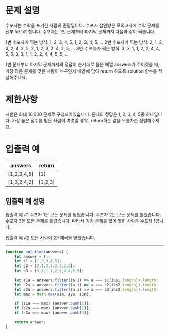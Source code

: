 # 문제 설명

수포자는 수학을 포기한 사람의 준말입니다. 
수포자 삼인방은 모의고사에 수학 문제를 전부 찍으려 합니다. 
수포자는 1번 문제부터 마지막 문제까지 다음과 같이 찍습니다.

1번 수포자가 찍는 방식: 1, 2, 3, 4, 5, 1, 2, 3, 4, 5, ...
2번 수포자가 찍는 방식: 2, 1, 2, 3, 2, 4, 2, 5, 2, 1, 2, 3, 2, 4, 2, 5, ...
3번 수포자가 찍는 방식: 3, 3, 1, 1, 2, 2, 4, 4, 5, 5, 3, 3, 1, 1, 2, 2, 4, 4, 5, 5, ...

1번 문제부터 마지막 문제까지의 정답이 순서대로 들은 배열 answers가 주어졌을 때, 
가장 많은 문제를 맞힌 사람이 누구인지 배열에 담아 return 하도록 solution 함수를 작성해주세요.


# 제한사항

시험은 최대 10,000 문제로 구성되어있습니다.
문제의 정답은 1, 2, 3, 4, 5중 하나입니다.
가장 높은 점수를 받은 사람이 여럿일 경우, return하는 값을 오름차순 정렬해주세요.


# 입출력 예

| answers  | return   | 
|----------|----------|
|\[1,2,3,4,5\] | \[1\]    |
|\[1,3,2,4,2\] |	\[1,2,3\]|


## 입출력 예 설명

입출력 예 #1
수포자 1은 모든 문제를 맞혔습니다.
수포자 2는 모든 문제를 틀렸습니다.
수포자 3은 모든 문제를 틀렸습니다.
따라서 가장 문제를 많이 맞힌 사람은 수포자 1입니다.


입출력 예 #2
모든 사람이 2문제씩을 맞췄습니다.



---

```javascript
function solution(answers) {
    let answer = [];
    let s1 = [1,2,3,4,5];
    let s2 = [2,1,2,3,2,4,2,5];
    let s3 = [3,3,1,1,2,2,4,4,5,5];
    
    let s1a = answers.filter((a,i) => a === s1[i%s1.length]).length;
    let s2a = answers.filter((a,i) => a === s2[i%s2.length]).length;
    let s3a = answers.filter((a,i) => a === s3[i%s3.length]).length;
    let max = Math.max(s1a, s2a, s3a);
    
    if (s1a === max) {answer.push(1)};
    if (s2a === max) {answer.push(2)};
    if (s3a === max) {answer.push(3)};
    
    return answer;
}
```